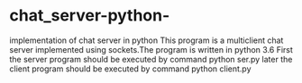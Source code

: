 # chat_server-python-
implementation of chat server in python
This program is a multiclient chat server implemented using sockets.The program is  written in python 3.6 
First the server program should be executed by command python ser.py
later the client program should be executed by command python client.py
